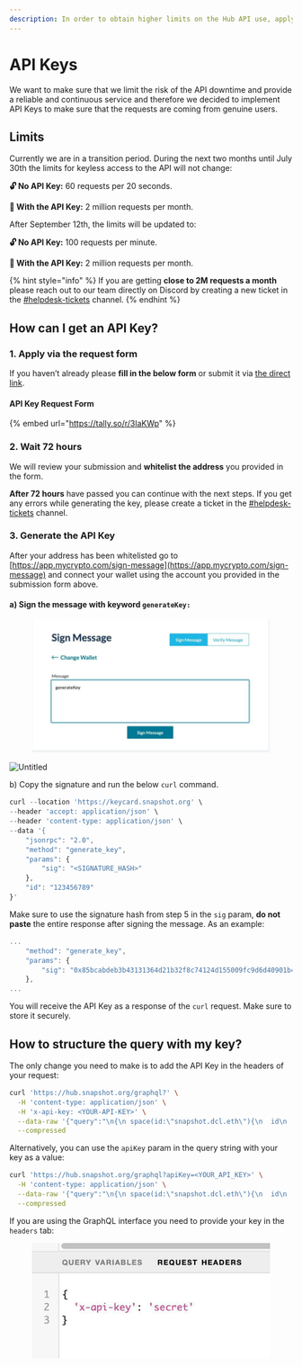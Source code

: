 ```yaml
---
description: In order to obtain higher limits on the Hub API use, apply for an API Key.
---
```


# API Keys

We want to make sure that we limit the risk of the API downtime and provide a reliable and continuous service and therefore we decided to implement API Keys to make sure that the requests are coming from genuine users.

## Limits

Currently we are in a transition period. During the next two months until July 30th the limits for keyless access to the API will not change:

**🔓 No API Key:** 60 requests per 20 seconds.

**🔑 With the API Key:** 2 million requests per month.

After September 12th, the limits will be updated to:

**🔓 No API Key:** 100 requests per minute.

**🔑 With the API Key:** 2 million requests per month.

{% hint style="info" %}
If you are getting **close to 2M requests a month** please reach out to our team directly on Discord by creating a new ticket in the [#helpdesk-tickets](https://discord.com/channels/707079246388133940/1090290400943677440) channel.
{% endhint %}

## How can I get an API Key?

### 1. Apply via the request form

If you haven’t already please **fill in the below form** or submit it via [the direct link](https://tally.so/r/3laKWp).

#### API Key Request Form

{% embed url="https://tally.so/r/3laKWp" %}

### 2. Wait 72 hours

We will review your submission and **whitelist the address** you provided in the form.

**After 72 hours** have passed you can continue with the next steps. If you get any errors while generating the key, please create a ticket in the [#helpdesk-tickets](https://discord.com/channels/707079246388133940/1090290400943677440) channel.

### 3. Generate the API Key

After your address has been whitelisted go to [https://app.mycrypto.com/sign-message](https://app.mycrypto.com/sign-message) and connect your wallet using the account you provided in the submission form above.

#### a) Sign the message with keyword `generateKey:`

<figure><img src="../../.gitbook/assets/image.png" alt=""><figcaption></figcaption></figure>

![Untitled](https://s3-us-west-2.amazonaws.com/secure.notion-static.com/9538a791-a2af-4c1d-889b-3b95a25f070e/Untitled.jpeg)

b) Copy the signature and run the below `curl` command.&#x20;

```javascript
curl --location 'https://keycard.snapshot.org' \
--header 'accept: application/json' \
--header 'content-type: application/json' \
--data '{
    "jsonrpc": "2.0",
    "method": "generate_key",
    "params": {
        "sig": "<SIGNATURE_HASH>"
    },
    "id": "123456789"
}'
```

Make sure to use the signature hash from step 5 in the `sig` param, **do not paste** the entire response after signing the message. As an example:

```javascript
...
    "method": "generate_key",
    "params": {
        "sig": "0x85bcabdeb3b43131364d21b32f8c74124d155009fc9d6d40901b4b725f23e0ac632808ebb00f3569bf875ded07b61ac5163ebe757b0897278ab276cdc982e3001c"
    },
...
```

You will receive the API Key as a response of the `curl` request. Make sure to store it securely.

## How to structure the query with my key?

The only change you need to make is to add the API Key in the headers of your request:

```bash
curl 'https://hub.snapshot.org/graphql?' \
  -H 'content-type: application/json' \
  -H 'x-api-key: <YOUR-API-KEY>' \
  --data-raw '{"query":"\n{\n space(id:\"snapshot.dcl.eth\"){\n  id\n  name\n  members\n}\n}","variables":null}' \
  --compressed
```

Alternatively, you can use the `apiKey` param in the query string with your key as a value:

```bash
curl 'https://hub.snapshot.org/graphql?apiKey=<YOUR_API_KEY>' \
  -H 'content-type: application/json' \
  --data-raw '{"query":"\n{\n space(id:\"snapshot.dcl.eth\"){\n  id\n  name\n  members\n}\n}","variables":null}' \
  --compressed
```

If you are using the GraphQL interface you need to provide your key in the `headers` tab:

<figure><img src="../../.gitbook/assets/telegram-cloud-photo-size-2-5453882947615705152-x.jpg" alt=""><figcaption></figcaption></figure>
